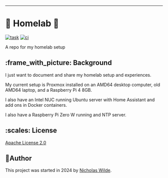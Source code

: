---
# :house_with_garden: Homelab :test_tube:

[![task](https://img.shields.io/badge/Task-Enabled-brightgreen?style=for-the-badge&logo=task&logoColor=white)](https://taskfile.dev/#/)
[![ci](https://img.shields.io/github/actions/workflow/status/nicholaswilde/homelab/ci.yaml?label=ci&style=for-the-badge&branch=main)](https://github.com/nicholaswilde/homelab/actions/workflows/ci.yaml)

A repo for my homelab setup

## :frame_with_picture: Background

I just want to document and share my homelab setup and experiences.

My current setup is Proxmox installed on an AMD64 desktop computer, old AMD64 laptop, and a Raspberry Pi 4 8GB.

I also have an Intel NUC running Ubuntu server with Home Assistant and add ons in  Docker containers.

I also have a Raspberry Pi Zero W running and NTP server.

## ​:scales: License

​[​Apache License 2.0](../LICENSE)

## ​:pencil:​Author

​This project was started in 2024 by [​Nicholas Wilde​][1].

[1]: <https://github.com/nicholaswilde/>
